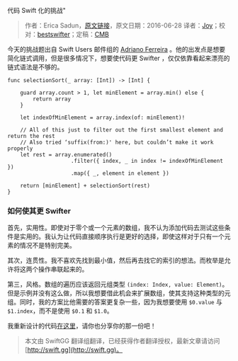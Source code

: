 代码 Swift 化的挑战"

> 作者：Erica Sadun，[原文链接](http://ericasadun.com/2016/06/28/make-it-swifter-challenge/)，原文日期：2016-06-28
> 译者：[Joy](http://www.jianshu.com/users/9c51a213b02e/latest_articles)；校对：[bestswifter](http://bestswifter.com)；定稿：[CMB](https://github.com/chenmingbiao)
  









今天的挑战题出自 Swift Users 邮件组的 [Adriano Ferreira](http://ericasadun.com/2016/06/28/make-it-swifter-challenge/) 。他的出发点是想要简化链式调用，但是很多情况下，想要使代码更 Swifter ，仅仅依靠看起来漂亮的链式语法是不够的。



    
    func selectionSort(_ array: [Int]) -> [Int] {
    
        guard array.count > 1, let minElement = array.min() else {
            return array
        }
    
        let indexOfMinElement = array.index(of: minElement)!
    
        // All of this just to filter out the first smallest element and return the rest
        // Also tried ‘suffix(from:)' here, but couldn’t make it work properly
        let rest = array.enumerated()
                        .filter({ index, _ in index != indexOfMinElement })
                        .map({ _, element in element })
    
        return [minElement] + selectionSort(rest)
    }

###  如何使其更 Swifter

首先，实用性。即使对于零个或一个元素的数组，我不认为添加代码去测试这些条件是实用的。我认为让代码直接顺序执行是更好的选择，即使这样对于只有一个元素的情况不是特别完美。

其次，连贯性。我不喜欢先找到最小值，然后再去找它的索引的想法。而枚举是允许将这两个操作串联起来的。

第三，风格。数组的遍历应该返回元组类型 `(index: Index, value: Element)`。但是示例并没有这么做，所以我想要借此机会来扩展数组，使其支持这种类型的元组。同时，我的方案比他需要的答案更复杂一些，因为我想要使用 `$0.value` 与 `$1.index`，而不是使用 `$0.1` 和 `$1.0`。

我重新设计的代码[在这里](https://gist.github.com/erica/124b64b4e71372fe04b44e1e02d448ca)，请你也分享你的那一份吧！
> 本文由 SwiftGG 翻译组翻译，已经获得作者翻译授权，最新文章请访问 [http://swift.gg](http://swift.gg)。